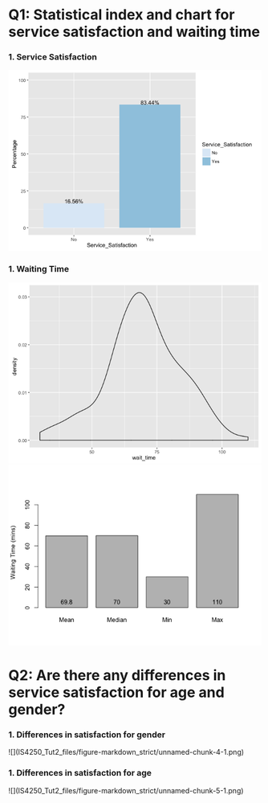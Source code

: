 <h1>
Q1: Statistical index and chart for service satisfaction and waiting
time
</h1>
<h3>
1.  Service Satisfaction
    </h3>

![](IS4250_Tut2_files/figure-markdown_strict/unnamed-chunk-1-1.png)  

<h3>
1.  Waiting Time
    </h3>

![](IS4250_Tut2_files/figure-markdown_strict/unnamed-chunk-2-1.png)![](IS4250_Tut2_files/figure-markdown_strict/unnamed-chunk-2-2.png)  
<h1>
Q2: Are there any differences in service satisfaction for age and
gender?
</h1>
<h3>
1.  Differences in satisfaction for gender
    </h3>
    ![](IS4250_Tut2_files/figure-markdown_strict/unnamed-chunk-4-1.png)  

<h3>
1.  Differences in satisfaction for age
    </h3>
    ![](IS4250_Tut2_files/figure-markdown_strict/unnamed-chunk-5-1.png)
